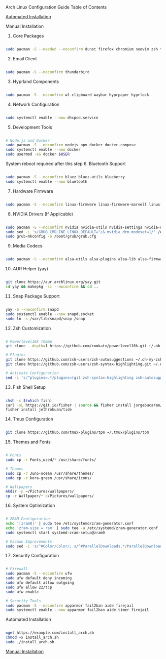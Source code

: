 Arch Linux Configuration Guide
Table of Contents




   [Automated Installation](#automated)

<a name="manual"></a>
Manual Installation
1. Core Packages
```bash

sudo pacman -S --needed --noconfirm dunst firefox chromium neovim zsh tmux ntfs-3g unzip ripgrep gvfs-mtp net-tools mtpfs fastfetch usbutils udisks2 udiskie acpi dhcpcd fzf zip mpv pacman-contrib cronie brightnessctl thunar tumbler transmission-gtk nvtop man-db eza slurp grim chafa yazi ffmpeg p7zip jq poppler fd fzf zoxide imagemagick unrar vi fish kitty papirus-icon-theme rsync obs-studio feh tree gcc gdb make valgrind clang curl
```

2. Email Client
```bash

sudo pacman -S --noconfirm thunderbird
```

3. Hyprland Components
```bash

sudo pacman -S --noconfirm wl-clipboard waybar hyprpaper hyprlock
```

4. Network Configuration
```bash

sudo systemctl enable --now dhcpcd.service
```

5. Development Tools
```bash

# Node.js and Docker
sudo pacman -S --noconfirm nodejs npm docker docker-compose
sudo systemctl enable --now docker
sudo usermod -aG docker $USER
```

System reboot required after this step
6. Bluetooth Support
```bash

sudo pacman -S --noconfirm bluez bluez-utils blueberry
sudo systemctl enable --now bluetooth
```

7. Hardware Firmware
```bash

sudo pacman -S --noconfirm linux-firmware linux-firmware-marvell linux-firmware-qlogic linux linux-headers amd-ucode
```

8. NVIDIA Drivers (If Applicable)
```bash

sudo pacman -S --noconfirm nvidia nvidia-utils nvidia-settings nvidia-dkms
sudo sed -i 's/GRUB_CMDLINE_LINUX_DEFAULT="/& nvidia_drm.modeset=1/' /etc/default/grub
sudo grub-mkconfig -o /boot/grub/grub.cfg
```

9. Media Codecs
```bash

sudo pacman -S --noconfirm alsa-utils alsa-plugins alsa-lib alsa-firmware a52dec faac faad2 flac jasper lame libdca libdv libmad libmpeg2 libtheora libvorbis libxv wavpack x264 xvidcore vlc pavucontrol pamixer
```

10. AUR Helper (yay)
```bash

git clone https://aur.archlinux.org/yay.git
cd yay && makepkg -si --noconfirm && cd ..
```

11. Snap Package Support
```bash

yay -S --noconfirm snapd
sudo systemctl enable --now snapd.socket
sudo ln -s /var/lib/snapd/snap /snap
```

12. Zsh Customization
```bash

# Powerlevel10k Theme
git clone --depth=1 https://github.com/romkatv/powerlevel10k.git ~/.oh-my-zsh/custom/themes/powerlevel10k

# Plugins
git clone https://github.com/zsh-users/zsh-autosuggestions ~/.oh-my-zsh/custom/plugins/zsh-autosuggestions
git clone https://github.com/zsh-users/zsh-syntax-highlighting.git ~/.oh-my-zsh/custom/plugins/zsh-syntax-highlighting

# Activate Configuration
sed -i 's/^plugins=.*/plugins=(git zsh-syntax-highlighting zsh-autosuggestions)/' ~/.zshrc
```

13. Fish Shell Setup
```bash

chsh -s $(which fish)
curl -sL https://git.io/fisher | source && fisher install jorgebucaran/fisher
fisher install jethrokuan/tide
```

14. Tmux Configuration
```bash

git clone https://github.com/tmux-plugins/tpm ~/.tmux/plugins/tpm
```

15. Themes and Fonts
```bash

# Fonts
sudo cp -r Fonts_used/* /usr/share/fonts/

# Themes
sudo cp -r Juno-ocean /usr/share/themes/
sudo cp -r kora-green /usr/share/icons/

# Wallpapers
mkdir -p ~/Pictures/wallpapers/
cp -r Wallpaper/* ~/Pictures/wallpapers/
```

16. System Optimization
```bash

# ZRAM Configuration
echo '[zram0]' | sudo tee /etc/systemd/zram-generator.conf
echo 'zram-size = ram' | sudo tee -a /etc/systemd/zram-generator.conf
sudo systemctl start systemd-zram-setup@zram0

# Pacman Improvements
sudo sed -i 's/^#Color/Color/; s/^#ParallelDownloads.*/ParallelDownloads = 5/' /etc/pacman.conf
```

17. Security Configuration
```bash

# Firewall
sudo pacman -S --noconfirm ufw
sudo ufw default deny incoming
sudo ufw default allow outgoing
sudo ufw allow 22/tcp
sudo ufw enable

# Security Tools
sudo pacman -S --noconfirm apparmor fail2ban aide firejail
sudo systemctl enable --now apparmor fail2ban aide.timer firejail
```
<a name="automated"></a>
Automated Installation 

```bash

wget https://example.com/install_arch.sh
chmod +x install_arch.sh
sudo ./install_arch.sh
```
   [Manual Installation](#manual)

